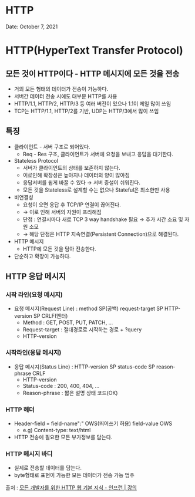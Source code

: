 # HTTP

Date: October 7, 2021

# HTTP(HyperText Transfer Protocol)

## 모든 것이 HTTP이다 - HTTP 메시지에 모든 것을 전송

- 거의 모든 형태의 데이터가 전송이 가능하다.
- 서버간 데이터 전송 시에도 대부분 HTTP를 사용
- HTTP/1.1, HTTP/2, HTTP/3 등 여러 버전이 있으나 1.1이 제일 많이 쓰임
- TCP는 HTTP/1.1, HTTP/2를 기반, UDP는 HTTP/3에서 많이 쓰임

## 특징

- 클라이언트 - 서버 구조로 되어있다.
    - Req - Res 구조, 클라이언트가 서버에 요청을 보내고 응답을 대기한다.
- Stateless Protocol
    - 서버가 클라이언트의 상태를 보존하지 않는다.
    - 이로인해 확장성은 높아지나 데이터의 양이 많아짐
    - 응답서버를 쉽게 바꿀 수 있다 → 서버 증설이 쉬워진다.
    - 모든 것을 Stateless로 설계할 수는 없으나 Stateful은 최소한만 사용
- 비연결성
    - 요청이 오면 응답 후 TCP/IP 연결이 끊어진다.
    - → 이로 인해 서버의 자원이 프리해짐
    - 단점 : 연결시마다 새로 TCP 3 way handshake 필요 → 추가 시간 소요 및 자원 소모
    - → 해당 단점은 HTTP 지속연결(Persistent Connection)으로 해결된다.
- HTTP 메시지
    - HTTP에 모든 것을 담아 전송한다.
- 단순하고 확장이 가능하다.

## HTTP 응답 메시지

### 시작 라인(요청 메시지)

- 요청 메시지(Request Line) : method SP(공백) request-target SP HTTP-version SP CRLF(엔터)
    - Method : GET, POST, PUT, PATCH, ...
    - Request-target : 절대경로로 시작하는 경로 + ?query
    - HTTP-version

### 시작라인(응답 메시지)

- 응답 메시지(Status Line) : HTTP-version SP status-code SP reason-phrase CRLF
    - HTTP-version
    - Status-code : 200, 400, 404, ...
    - Reason-phrase : 짧은 설명 상태 코드(OK)

### HTTP 헤더

- Header-field = field-name":" OWS(띄어쓰기 허용) field-value OWS
    - e.g) Content-type: text/html
- HTTP 전송에 필요한 모든 부가정보를 담는다.

### HTTP 메시지 바디

- 실제로 전송할 데이터를 담는다.
- byte형태로 표현이 가능한 모든 데이터가 전송 가능 범주

출처 :
[모든 개발자를 위한 HTTP 웹 기본 지식 - 인프런 | 강의](https://www.inflearn.com/course/http-%EC%9B%B9-%EB%84%A4%ED%8A%B8%EC%9B%8C%ED%81%AC)